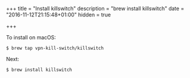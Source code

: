 +++
title = "Install killswitch"
description = "brew install killswitch"
date = "2016-11-12T21:15:48+01:00"
hidden = true

+++


To install on macOS:

    $ brew tap vpn-kill-switch/killswitch

Next:

    $ brew install killswitch
